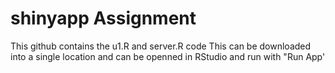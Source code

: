 # shinyapp Assignment

This github contains the u1.R and server.R code
This can be downloaded into a single location and can be openned in RStudio and run with "Run App'
